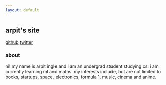 ```yaml
---
layout: default
---
```


## arpit's site

[github](https://github.com/arpitingle)  [twitter](https://twitter.com/arpitingle) 
### about

hi! my name is arpit ingle and i am an undergrad student studying cs. i am currently learning ml and maths. my interests include, but are not limited to books, startups, space, electronics, formula 1, music, cinema and anime. 










